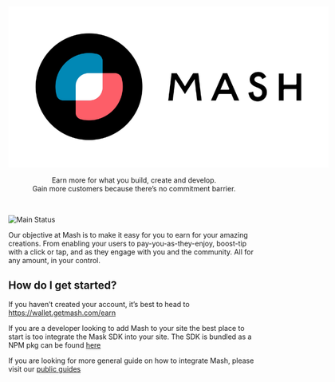 <p align="center">
  <img src="./assets/logo.svg" style="max-width:641.5px;max-height:323px;">
</p>

<p align="center">
  Earn more for what you build, create and develop. <br/> Gain more customers because there’s no commitment barrier.
</p>

</br>

![Main Status](https://github.com/github/docs/actions/workflows/main.yml/badge.svg)

Our objective at Mash is to make it easy for you to earn for your amazing creations.  From enabling your users to pay-you-as-they-enjoy, boost-tip with a click or tap, and as they engage with you and the community. All for any amount, in your control.

## How do I get started?

If you haven’t created your account, it’s best to head to https://wallet.getmash.com/earn 

If you are a developer looking to add Mash to your site the best place to start is too integrate the Mask SDK into your site. The SDK is bundled as a NPM pkg can be found [here](./packages/client-sdk)

If you are looking for more general guide on how to integrate Mash, please visit our [public guides](https://guides.getmash.com)
